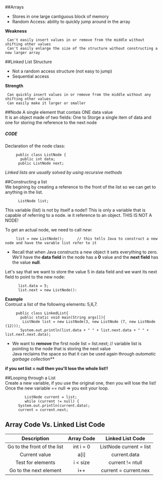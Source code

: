 ##Arrays 
  * Stores in one large cantiguous block of memory 
  * Random Access: ability to quickly jump around in the array 
  
**Weakness** 

     Can't easily insert values in or remove from the middle without shifting other values
     Can't easily enlarge the size of the structure without constructing a new larger array

  
  
##Linked List Structure
  * Not a random access structure (not easy to jump)
  * Sequential access 

    
**Strength** 

     Can quickly insert values in or remove from the middle without any shifting other values
     Can easily make it larger or smaller
  
   
    
##Node 
  A single element that contais ONE data value  
  It is an object made of two fields: One to Storge a single item of data and one for storing the reference to the next node   

##### CODE 
  Declaration of the node class:     
  
         public class ListNode {  
           public int data;  
          public ListNode next;   
  
_Linked lists are usually solved by using recursive methods_  
  
  
  
  
##Constructing a list  
We begining by creating a reference to the front of the list so we can get to anything in the list.  
  
          ListNode list;   
  
This variable (list) is not by itself a node!! This is only a variable that is capable of referring to a node. ie it reference to an object. THIS IS NOT A NODE!  
  
To get an actual node, we need to call _new_:  
  
         list = new ListNode();      // this tells Java to construct a new node and have the varable list refer to it   
  
 * Recall that when Java constructs a new object it sets everything to zero.  
 We'll have the **data field** in the node has a  **0** value and the **next field** has the value **null**.  

Let's say that we want to store the value 5 in data field and we want its next field to point to the new node:  
  
          list.data = 5;  
          list.next = new ListNode():  
  
  
      
**Example**   
Contrust a list of the following elements: 5,6,7.
  
  
         public class LinkedList{  
           public static void main(String args[]){  
            ListNode list = new ListNode(3, new ListNode (7, new ListNode (12)));    
           System.out.println(list.data + " " + list.next.data + " " + list.next.next.data);    
    
    
* We want to **remove** the first node
         list = list.next;  // variable list is pointing to the node that is storing the next value  
Java reclaims the space so that it can be used again through _automatic garbage collection_**  
  
**if you set list = null then you'll lose the whole list!!**
  
  

##Looping through a List  
Create a new variable, if you use the original one, then you will lose the list!  
Once the new variable == null =>  you exit your loop.
  
  
             ListNode current = list;   
             while (current != null) {  
		  System.out.println(current.data);  
		  current = current.next;  
	    	  
	    	  


## Array Code Vs. Linked List Code  
  
  
| Description | Array Code         | Linked List Code         |
| :-------------: | :-------------: |:-------------:|
|Go to the front of the list |int i = 0 | ListNode current = list|
| Current value | a[i]     | current.data |
| Test for elements | i < size      | current != ntull    | 
|Go to the next element | i++ | current = current.nex    |  
  
  
  












